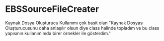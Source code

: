 # EBSSourceFileCreater
Kaynak Dosya Oluşturucu
Kullanımı çok basit olan "Kaynak Dosyası Oluşturucusunu daha anlaşılır olsun diye class halinde topladım ve bu class yapısının kullanımınıda birer örnekler ile gösterdim."
